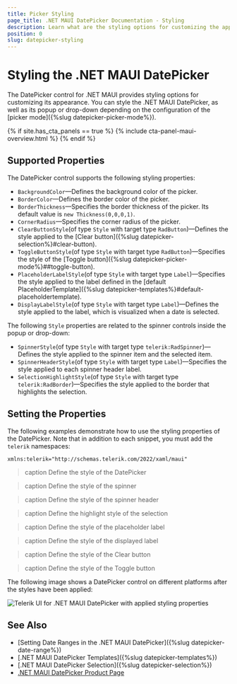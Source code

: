 ```yaml
---
title: Picker Styling
page_title: .NET MAUI DatePicker Documentation - Styling
description: Learn what are the styling options for customizing the appearance of the Telerik UI for .NET MAUI DatePicker control.
position: 0
slug: datepicker-styling
---
```


# Styling the .NET MAUI DatePicker

The DatePicker control for .NET MAUI provides styling options for customizing its appearance. You can style the .NET MAUI DatePicker, as well as its popup or drop-down depending on the configuration of the [picker mode]({%slug datepicker-picker-mode%}).

{% if site.has_cta_panels == true %}
{% include cta-panel-maui-overview.html %}
{% endif %}

## Supported Properties

The DatePicker control supports the following styling properties:

* `BackgroundColor`&mdash;Defines the background color of the picker.
* `BorderColor`&mdash;Defines the border color of the picker.
* `BorderThickness`&mdash;Specifies the border thickness of the picker. Its default value is `new Thickness(0,0,0,1)`.
* `CornerRadius`&mdash;Specifies the corner radius of the picker.
* `ClearButtonStyle`(of type `Style` with target type `RadButton`)&mdash;Defines the style applied to the [Clear button]({%slug datepicker-selection%}#clear-button).
* `ToggleButtonStyle`(of type `Style` with target type `RadButton`)&mdash;Specifies the style of the [Toggle button]({%slug datepicker-picker-mode%}##toggle-button).
* `PlaceholderLabelStyle`(of type `Style` with target type `Label`)&mdash;Specifies the style applied to the label defined in the [default PlaceholderTemplate]({%slug datepicker-templates%}#default-placeholdertemplate).
* `DisplayLabelStyle`(of type `Style` with target type `Label`)&mdash;Defines the style applied to the label, which is visualized when a date is selected.


The following `Style` properties are related to the spinner controls inside the popup or drop-down:

* `SpinnerStyle`(of type `Style` with target type `telerik:RadSpinner`)&mdash;Defines the style applied to the spinner item and the selected item.
* `SpinnerHeaderStyle`(of type `Style` with target type `Label`)&mdash;Specifies the style applied to each spinner header label.
* `SelectionHighlightStyle`(of type `Style` with target type `telerik:RadBorder`)&mdash;Specifies the style applied to the border that highlights the selection.

## Setting the Properties

The following examples demonstrate how to use the styling properties of the DatePicker. Note that in addition to each snippet, you must add the `telerik` namespaces:

 ```XAML
xmlns:telerik="http://schemas.telerik.com/2022/xaml/maui"
 ```

>caption Define the style of the DatePicker

<snippet id='datepicker-style' />

>caption Define the style of the spinner

<snippet id='datepicker-style-spinner-style' />

>caption Define the style of the spinner header

<snippet id='datepicker-style-spinner-header-style' />

>caption Define the highlight style of the selection

<snippet id='datepicker-style-selection-highlight-style' />

>caption Define the style of the placeholder label

<snippet id='datepicker-style-placeholder-label-style' />

>caption Define the style of the displayed label

<snippet id='datepicker-style-display-label-style' />

>caption Define the style of the Clear button

<snippet id='datepicker-style-clear-button-style' />

>caption Define the style of the Toggle button

<snippet id='datepicker-style-toggle-button-style' />

The following image shows a DatePicker control on different platforms after the styles have been applied:

![Telerik UI for .NET MAUI DatePicker with applied styling properties](../images/datepicker_style.png)

## See Also

- [Setting Date Ranges in the .NET MAUI DatePicker]({%slug datepicker-date-range%})
- [.NET MAUI DatePicker Templates]({%slug datepicker-templates%})
- [.NET MAUI DatePicker Selection]({%slug datepicker-selection%})
- [.NET MAUI DatePicker Product Page](https://www.telerik.com/maui-ui/datepicker)
